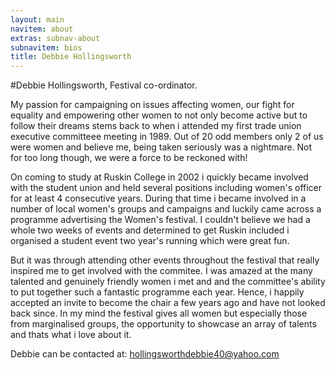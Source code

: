 ```yaml
---
layout: main
navitem: about
extras: subnav-about
subnavitem: bios
title: Debbie Hollingsworth
---
```


#Debbie Hollingsworth, Festival co-ordinator.

My passion for campaigning on issues affecting women, our fight for equality and empowering other women to not only become active but to follow their dreams stems back to when i attended my first trade union executive committeee meeting in 1989. Out of 20 odd members only 2 of us were women and believe me, being taken seriously was a nightmare. Not for too long though, we were a force to be reckoned with!

On coming to study at Ruskin College in 2002 i quickly became involved with the student union and held several positions including women's officer for at least 4 consecutive years. During that time i became involved in a number of local women's groups and campaigns and luckily came across a programme advertising the Women's festival. I couldn't believe we had a whole two weeks of events and determined to get Ruskin included i organised a student event two year's running which were great fun.

But it was through attending other events throughout the festival that really inspired me to get involved with the commitee. I was amazed at the many talented and genuinely friendly women i met and and the committee's ability to put together such a fantastic programme each year. Hence, i happily accepted an invite to become the chair a few years ago and have not looked back since. In my mind the festival gives all women but especially those from marginalised groups, the opportunity to showcase an array of talents and thats what i love about it.

Debbie can be contacted at: [hollingsworthdebbie40@yahoo.com](mailto:hollingsworthdebbie40@yahoo.com)
